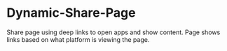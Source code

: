 # Dynamic-Share-Page
Share page using deep links to open apps and show content. Page shows links based on what platform is viewing the page.
